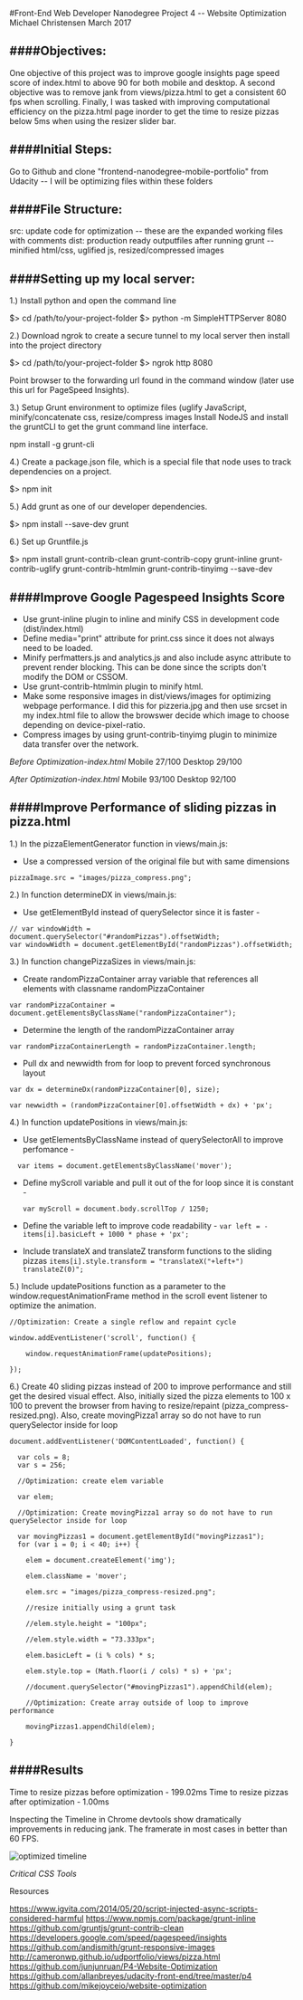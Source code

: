 #Front-End Web Developer Nanodegree Project 4 -- Website Optimization
Michael Christensen
March 2017

####Objectives:
--------------
One objective of this project was to improve google insights page speed score of index.html
to above 90 for both mobile and desktop. A second objective was to remove jank from views/pizza.html
to get a consistent 60 fps when scrolling. Finally, I was tasked with improving computational efficiency
on the pizza.html page inorder to get the time to resize pizzas below 5ms when using the resizer slider bar.

####Initial Steps:
--------------
Go to Github and clone "frontend-nanodegree-mobile-portfolio" from Udacity -- I will be optimizing files within these folders 

####File Structure:
---------------
src: update code for optimization -- these are the expanded working files with comments
dist: production ready outputfiles after running grunt -- minified html/css, uglified js, resized/compressed images

####Setting up my local server:
----------------------------
1.) Install python and open the command line

$> cd /path/to/your-project-folder
$> python -m SimpleHTTPServer 8080

2.) Download ngrok to create a secure tunnel to my local server then install into the project directory

$> cd /path/to/your-project-folder
$> ngrok http 8080

Point browser to the forwarding url found in the command window (later use this url for PageSpeed Insights).

3.) Setup Grunt environment to optimize files (uglify JavaScript, minify/concatenate css, resize/compress images
Install NodeJS and install the gruntCLI to get the grunt command line interface.

npm install -g grunt-cli 

4.) Create a package.json file, which is a special file that node uses to track dependencies on a project.

$> npm  init

5.) Add grunt as one of our developer dependencies. 

$> npm install --save-dev grunt

6.) Set up Gruntfile.js

$> npm install grunt-contrib-clean grunt-contrib-copy grunt-inline grunt-contrib-uglify grunt-contrib-htmlmin grunt-contrib-tinyimg --save-dev

####Improve Google Pagespeed Insights Score
--------------------------------------

- Use grunt-inline plugin to inline and minify CSS in development code (dist/index.html)
- Define media="print" attribute for print.css since it does not always need to be loaded.
- Minify perfmatters.js and analytics.js and also include async attribute to prevent render blocking. 
  This can be done since the scripts don't modify the DOM or CSSOM.
- Use grunt-contrib-htmlmin plugin to minify html.
- Make some responsive images in dist/views/images for optimizing webpage performance.
  I did this for pizzeria.jpg and then use srcset in my index.html file to allow the browswer
  decide which image to choose depending on device-pixel-ratio.
- Compress images by using grunt-contrib-tinyimg plugin to minimize data transfer over the network.

*Before Optimization-index.html*
Mobile 27/100
Desktop 29/100

*After Optimization-index.html*
Mobile 93/100
Desktop 92/100

####Improve Performance of sliding pizzas in pizza.html
----------------------------------------------------

1.) In the pizzaElementGenerator function in views/main.js:

- Use a compressed version of the original file but with same dimensions

```pizzaImage.src = "images/pizza_compress.png";```

2.) In function determineDX in views/main.js:

- Use getElementById instead of querySelector since it is faster -    
```
// var windowWidth = document.querySelector("#randomPizzas").offsetWidth;
var windowWidth = document.getElementById("randomPizzas").offsetWidth;
```


3.) In function changePizzaSizes in views/main.js:

- Create randomPizzaContainer array variable that references all elements with classname randomPizzaContainer
```	
var randomPizzaContainer = document.getElementsByClassName("randomPizzaContainer");
```	

- Determine the length of the randomPizzaContainer array
```
var randomPizzaContainerLength = randomPizzaContainer.length;
```	

- Pull dx and newwidth from for loop to prevent forced synchronous layout
```	
var dx = determineDx(randomPizzaContainer[0], size);
	
var newwidth = (randomPizzaContainer[0].offsetWidth + dx) + 'px';
```
4.) In function updatePositions in views/main.js:

- Use getElementsByClassName instead of querySelectorAll to improve perfomance -
```
  var items = document.getElementsByClassName('mover');
```
- Define myScroll variable and pull it out of the for loop since it is constant -

  ```var myScroll = document.body.scrollTop / 1250;```
  
- Define the variable left to improve code readability -
  ```var left = -items[i].basicLeft + 1000 * phase + 'px';```
 	
- Include translateX and translateZ transform functions to the sliding pizzas
  ```items[i].style.transform = "translateX("+left+") translateZ(0)";```	

5.) Include updatePositions function as a parameter to the window.requestAnimationFrame 
method in the scroll event listener to optimize the animation.
```
//Optimization: Create a single reflow and repaint cycle

window.addEventListener('scroll', function() {

	window.requestAnimationFrame(updatePositions);

});
```

6.) Create 40 sliding pizzas instead of 200 to improve performance and still get 
the desired visual effect. Also, initially sized the pizza elements to 100 x 100 to 
prevent the browser from having to resize/repaint (pizza_compress-resized.png). Also,
create movingPizza1 array so do not have to run querySelector inside for loop
```
document.addEventListener('DOMContentLoaded', function() {

  var cols = 8;
  var s = 256;

  //Optimization: create elem variable

  var elem;

  //Optimization: Create movingPizza1 array so do not have to run querySelector inside for loop

  var movingPizzas1 = document.getElementById("movingPizzas1");
  for (var i = 0; i < 40; i++) {

    elem = document.createElement('img');

    elem.className = 'mover';

    elem.src = "images/pizza_compress-resized.png";

    //resize initially using a grunt task

    //elem.style.height = "100px";

    //elem.style.width = "73.333px";

    elem.basicLeft = (i % cols) * s;

    elem.style.top = (Math.floor(i / cols) * s) + 'px';

    //document.querySelector("#movingPizzas1").appendChild(elem);

    //Optimization: Create array outside of loop to improve performance
	
    movingPizzas1.appendChild(elem);
  
}
```
####Results
---------

Time to resize pizzas before optimization - 199.02ms
Time to resize pizzas after optimization - 1.00ms

Inspecting the Timeline in Chrome devtools show dramatically improvements in 
reducing jank. The framerate in most cases in better than 60 FPS.

<img src="timeline_optimized.png" alt="optimized timeline" style="max-width: 100%"/>

*Critical CSS Tools*
<a href="https://github.com/addyosmani/critical-path-css-tools" target="_blank"></a>

Resources

<https://www.igvita.com/2014/05/20/script-injected-async-scripts-considered-harmful>
<https://www.npmjs.com/package/grunt-inline>
<https://github.com/gruntjs/grunt-contrib-clean>
<https://developers.google.com/speed/pagespeed/insights>
<https://github.com/andismith/grunt-responsive-images>
<http://cameronwp.github.io/udportfolio/views/pizza.html>
<https://github.com/junjunruan/P4-Website-Optimization>
<https://github.com/allanbreyes/udacity-front-end/tree/master/p4>
<https://github.com/mikejoyceio/website-optimization>